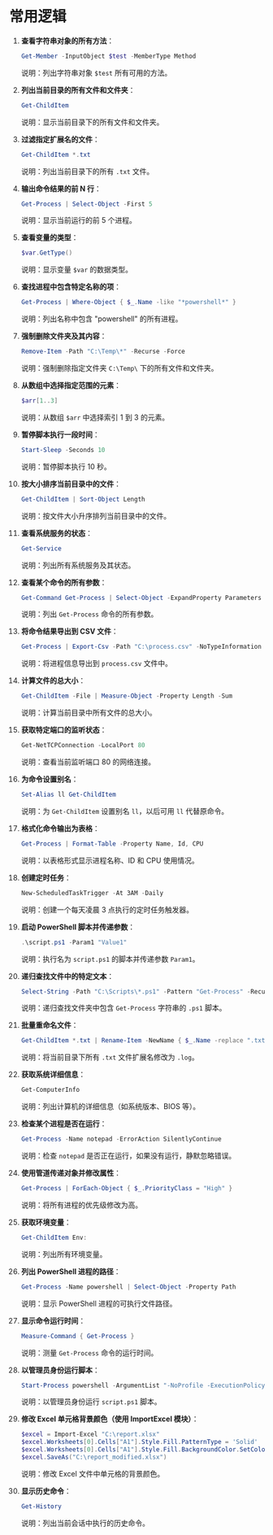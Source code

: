 # 常用逻辑

1. **查看字符串对象的所有方法**：
   ```powershell
   Get-Member -InputObject $test -MemberType Method
   ```
   说明：列出字符串对象 `$test` 所有可用的方法。

2. **列出当前目录的所有文件和文件夹**：
   ```powershell
   Get-ChildItem
   ```
   说明：显示当前目录下的所有文件和文件夹。

3. **过滤指定扩展名的文件**：
   ```powershell
   Get-ChildItem *.txt
   ```
   说明：列出当前目录下的所有 `.txt` 文件。

4. **输出命令结果的前 N 行**：
   ```powershell
   Get-Process | Select-Object -First 5
   ```
   说明：显示当前运行的前 5 个进程。

5. **查看变量的类型**：
   ```powershell
   $var.GetType()
   ```
   说明：显示变量 `$var` 的数据类型。

6. **查找进程中包含特定名称的项**：
   ```powershell
   Get-Process | Where-Object { $_.Name -like "*powershell*" }
   ```
   说明：列出名称中包含 "powershell" 的所有进程。

7. **强制删除文件夹及其内容**：
   ```powershell
   Remove-Item -Path "C:\Temp\*" -Recurse -Force
   ```
   说明：强制删除指定文件夹 `C:\Temp\` 下的所有文件和文件夹。

8. **从数组中选择指定范围的元素**：
   ```powershell
   $arr[1..3]
   ```
   说明：从数组 `$arr` 中选择索引 1 到 3 的元素。

9. **暂停脚本执行一段时间**：
   ```powershell
   Start-Sleep -Seconds 10
   ```
   说明：暂停脚本执行 10 秒。

10. **按大小排序当前目录中的文件**：
    ```powershell
    Get-ChildItem | Sort-Object Length
    ```
    说明：按文件大小升序排列当前目录中的文件。

11. **查看系统服务的状态**：
    ```powershell
    Get-Service
    ```
    说明：列出所有系统服务及其状态。

12. **查看某个命令的所有参数**：
    ```powershell
    Get-Command Get-Process | Select-Object -ExpandProperty Parameters
    ```
    说明：列出 `Get-Process` 命令的所有参数。

13. **将命令结果导出到 CSV 文件**：
    ```powershell
    Get-Process | Export-Csv -Path "C:\process.csv" -NoTypeInformation
    ```
    说明：将进程信息导出到 `process.csv` 文件中。

14. **计算文件的总大小**：
    ```powershell
    Get-ChildItem -File | Measure-Object -Property Length -Sum
    ```
    说明：计算当前目录中所有文件的总大小。

15. **获取特定端口的监听状态**：
    ```powershell
    Get-NetTCPConnection -LocalPort 80
    ```
    说明：查看当前监听端口 80 的网络连接。

16. **为命令设置别名**：
    ```powershell
    Set-Alias ll Get-ChildItem
    ```
    说明：为 `Get-ChildItem` 设置别名 `ll`，以后可用 `ll` 代替原命令。

17. **格式化命令输出为表格**：
    ```powershell
    Get-Process | Format-Table -Property Name, Id, CPU
    ```
    说明：以表格形式显示进程名称、ID 和 CPU 使用情况。

18. **创建定时任务**：
    ```powershell
    New-ScheduledTaskTrigger -At 3AM -Daily
    ```
    说明：创建一个每天凌晨 3 点执行的定时任务触发器。

19. **启动 PowerShell 脚本并传递参数**：
    ```powershell
    .\script.ps1 -Param1 "Value1"
    ```
    说明：执行名为 `script.ps1` 的脚本并传递参数 `Param1`。

20. **递归查找文件中的特定文本**：
    ```powershell
    Select-String -Path "C:\Scripts\*.ps1" -Pattern "Get-Process" -Recurse
    ```
    说明：递归查找文件夹中包含 `Get-Process` 字符串的 `.ps1` 脚本。

21. **批量重命名文件**：
    ```powershell
    Get-ChildItem *.txt | Rename-Item -NewName { $_.Name -replace ".txt", ".log" }
    ```
    说明：将当前目录下所有 `.txt` 文件扩展名修改为 `.log`。

22. **获取系统详细信息**：
    ```powershell
    Get-ComputerInfo
    ```
    说明：列出计算机的详细信息（如系统版本、BIOS 等）。

23. **检查某个进程是否在运行**：
    ```powershell
    Get-Process -Name notepad -ErrorAction SilentlyContinue
    ```
    说明：检查 `notepad` 是否正在运行，如果没有运行，静默忽略错误。

24. **使用管道传递对象并修改属性**：
    ```powershell
    Get-Process | ForEach-Object { $_.PriorityClass = "High" }
    ```
    说明：将所有进程的优先级修改为高。

25. **获取环境变量**：
    ```powershell
    Get-ChildItem Env:
    ```
    说明：列出所有环境变量。

26. **列出 PowerShell 进程的路径**：
    ```powershell
    Get-Process -Name powershell | Select-Object -Property Path
    ```
    说明：显示 PowerShell 进程的可执行文件路径。

27. **显示命令运行时间**：
    ```powershell
    Measure-Command { Get-Process }
    ```
    说明：测量 `Get-Process` 命令的运行时间。

28. **以管理员身份运行脚本**：
    ```powershell
    Start-Process powershell -ArgumentList "-NoProfile -ExecutionPolicy Bypass -File script.ps1" -Verb RunAs
    ```
    说明：以管理员身份运行 `script.ps1` 脚本。

29. **修改 Excel 单元格背景颜色（使用 ImportExcel 模块）**：
    ```powershell
    $excel = Import-Excel "C:\report.xlsx"
    $excel.Worksheets[0].Cells["A1"].Style.Fill.PatternType = 'Solid'
    $excel.Worksheets[0].Cells["A1"].Style.Fill.BackgroundColor.SetColor('Yellow')
    $excel.SaveAs("C:\report_modified.xlsx")
    ```
    说明：修改 Excel 文件中单元格的背景颜色。

30. **显示历史命令**：
    ```powershell
    Get-History
    ```
    说明：列出当前会话中执行的历史命令。
